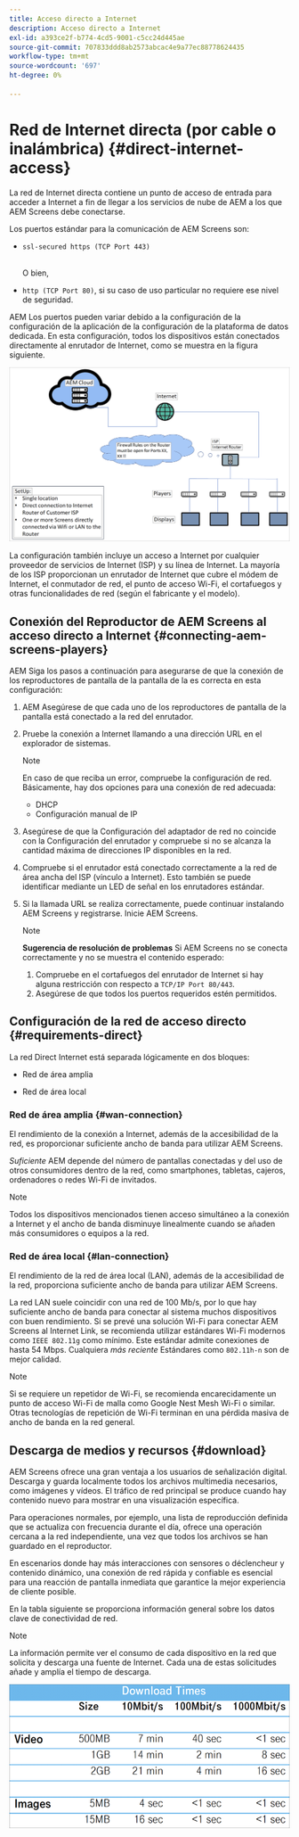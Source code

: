```yaml
---
title: Acceso directo a Internet
description: Acceso directo a Internet
exl-id: a393ce2f-b774-4cd5-9001-c5cc24d445ae
source-git-commit: 707833ddd8ab2573abcac4e9a77ec88778624435
workflow-type: tm+mt
source-wordcount: '697'
ht-degree: 0%

---
```


# Red de Internet directa (por cable o inalámbrica) {#direct-internet-access}

La red de Internet directa contiene un punto de acceso de entrada para acceder a Internet a fin de llegar a los servicios de nube de AEM a los que AEM Screens debe conectarse.

Los puertos estándar para la comunicación de AEM Screens son:
* `ssl-secured https (TCP Port 443)`

   <br>O bien,</br>

* `http (TCP Port 80)`, si su caso de uso particular no requiere ese nivel de seguridad.

AEM Los puertos pueden variar debido a la configuración de la configuración de la aplicación de la configuración de la plataforma de datos dedicada. En esta configuración, todos los dispositivos están conectados directamente al enrutador de Internet, como se muestra en la figura siguiente.

![](/help/assets/direct-access-2.png)

La configuración también incluye un acceso a Internet por cualquier proveedor de servicios de Internet (ISP) y su línea de Internet. La mayoría de los ISP proporcionan un enrutador de Internet que cubre el módem de Internet, el conmutador de red, el punto de acceso Wi-Fi, el cortafuegos y otras funcionalidades de red (según el fabricante y el modelo).

## Conexión del Reproductor de AEM Screens al acceso directo a Internet {#connecting-aem-screens-players}

AEM Siga los pasos a continuación para asegurarse de que la conexión de los reproductores de pantalla de la pantalla de la es correcta en esta configuración:

1. AEM Asegúrese de que cada uno de los reproductores de pantalla de la pantalla está conectado a la red del enrutador.
1. Pruebe la conexión a Internet llamando a una dirección URL en el explorador de sistemas.

   >[!NOTE]
   >En caso de que reciba un error, compruebe la configuración de red. Básicamente, hay dos opciones para una conexión de red adecuada:
   >* DHCP
   >* Configuración manual de IP


1. Asegúrese de que la Configuración del adaptador de red no coincide con la Configuración del enrutador y compruebe si no se alcanza la cantidad máxima de direcciones IP disponibles en la red.

1. Compruebe si el enrutador está conectado correctamente a la red de área ancha del ISP (vínculo a Internet). Esto también se puede identificar mediante un LED de señal en los enrutadores estándar.
1. Si la llamada URL se realiza correctamente, puede continuar instalando AEM Screens y registrarse. Inicie AEM Screens.

   >[!NOTE]
   >**Sugerencia de resolución de problemas**
   >Si AEM Screens no se conecta correctamente y no se muestra el contenido esperado:
   >
   >1. Compruebe en el cortafuegos del enrutador de Internet si hay alguna restricción con respecto a `TCP/IP Port 80/443`.
   >1. Asegúrese de que todos los puertos requeridos estén permitidos.


## Configuración de la red de acceso directo {#requirements-direct}

La red Direct Internet está separada lógicamente en dos bloques:

* Red de área amplia

* Red de área local

### Red de área amplia {#wan-connection}

El rendimiento de la conexión a Internet, además de la accesibilidad de la red, es proporcionar suficiente ancho de banda para utilizar AEM Screens.

*Suficiente* AEM depende del número de pantallas conectadas y del uso de otros consumidores dentro de la red, como smartphones, tabletas, cajeros, ordenadores o redes Wi-Fi de invitados.

>[!NOTE]
>
>Todos los dispositivos mencionados tienen acceso simultáneo a la conexión a Internet y el ancho de banda disminuye linealmente cuando se añaden más consumidores o equipos a la red.

### Red de área local {#lan-connection}

El rendimiento de la red de área local (LAN), además de la accesibilidad de la red, proporciona suficiente ancho de banda para utilizar AEM Screens.

La red LAN suele coincidir con una red de 100 Mb/s, por lo que hay suficiente ancho de banda para conectar al sistema muchos dispositivos con buen rendimiento.
Si se prevé una solución Wi-Fi para conectar AEM Screens al Internet Link, se recomienda utilizar estándares Wi-Fi modernos como `IEEE 802.11g` como mínimo. Este estándar admite conexiones de hasta 54 Mbps. Cualquiera *más reciente* Estándares como `802.11h-n` son de mejor calidad.

>[!NOTE]
>
>Si se requiere un repetidor de Wi-Fi, se recomienda encarecidamente un punto de acceso Wi-Fi de malla como Google Nest Mesh Wi-Fi o similar. Otras tecnologías de repetición de Wi-Fi terminan en una pérdida masiva de ancho de banda en la red general.

## Descarga de medios y recursos {#download}

AEM Screens ofrece una gran ventaja a los usuarios de señalización digital. Descarga y guarda localmente todos los archivos multimedia necesarios, como imágenes y vídeos. El tráfico de red principal se produce cuando hay contenido nuevo para mostrar en una visualización específica.

Para operaciones normales, por ejemplo, una lista de reproducción definida que se actualiza con frecuencia durante el día, ofrece una operación cercana a la red independiente, una vez que todos los archivos se han guardado en el reproductor.

En escenarios donde hay más interacciones con sensores o déclencheur y contenido dinámico, una conexión de red rápida y confiable es esencial para una reacción de pantalla inmediata que garantice la mejor experiencia de cliente posible.

En la tabla siguiente se proporciona información general sobre los datos clave de conectividad de red.

>[!NOTE]
>
>La información permite ver el consumo de cada dispositivo en la red que solicita y descarga una fuente de Internet. Cada una de estas solicitudes añade y amplía el tiempo de descarga.

![](/help/assets/download-times-direct.png)

